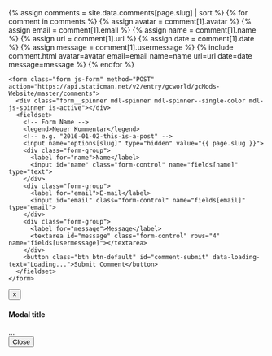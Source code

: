 <div id="comments">
  {% assign comments = site.data.comments[page.slug] | sort %}
  {% for comment in comments %}
    {% assign avatar      = comment[1].avatar %}
    {% assign email       = comment[1].email %}
    {% assign name        = comment[1].name %}
    {% assign url         = comment[1].url %}
    {% assign date        = comment[1].date %}
    {% assign message     = comment[1].usermessage %}
    {% include comment.html avatar=avatar email=email name=name url=url date=date message=message %}
  {% endfor %}

    <form class="form js-form" method="POST" action="https://api.staticman.net/v2/entry/gcworld/gcMods-Website/master/comments">
      <div class="form__spinner mdl-spinner mdl-spinner--single-color mdl-js-spinner is-active"></div>
      <fieldset>
        <!-- Form Name -->
        <legend>Neuer Kommentar</legend>
        <!-- e.g. "2016-01-02-this-is-a-post" -->
        <input name="options[slug]" type="hidden" value="{{ page.slug }}">
        <div class="form-group">
          <label for="name">Name</label>
          <input id="name" class="form-control" name="fields[name]" type="text">
        </div>
        <div class="form-group">
          <label for="email">E-mail</label>
          <input id="email" class="form-control" name="fields[email]" type="email">
        </div>
        <div class="form-group">
          <label for="message">Message</label>
          <textarea id="message" class="form-control" rows="4" name="fields[usermessage]"></textarea>
        </div>
        <button class="btn btn-default" id="comment-submit" data-loading-text="Loading...">Submit Comment</button>
      </fieldset>
    </form>
</div>
<!-- Modal -->
    <div class="modal fade" id="myModal" tabindex="-1" role="dialog" aria-labelledby="myModalLabel">
      <div class="modal-dialog" role="document">
        <div class="modal-content">
          <div class="modal-header">
            <button type="button" class="close" data-dismiss="modal" aria-label="Close"><span aria-hidden="true">&times;</span></button>
            <h4 class="modal-title" id="myModalLabel">Modal title</h4>
          </div>
          <div class="modal-body" id="myModalBody">
            ...
          </div>
          <div class="modal-footer">
            <button type="button" class="btn btn-default" data-dismiss="modal">Close</button>
          </div>
        </div>
      </div>
    </div>
